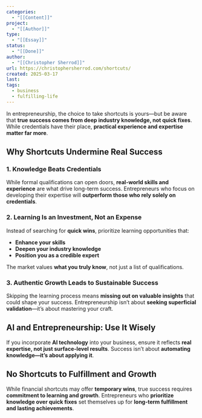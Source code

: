 ```yaml
---
categories:
  - "[[Content]]"
project:
  - "[[Author]]"
type:
  - "[[Essay]]"
status:
  - "[[Done]]"
author:
  - "[[Christopher Sherrod]]"
url: https://christophersherrod.com/shortcuts/
created: 2025-03-17
last:
tags:
  - business
  - fulfilling-life
---
```

In entrepreneurship, the choice to take shortcuts is yours—but be aware that **true success comes from deep industry knowledge, not quick fixes**. While credentials have their place, **practical experience and expertise matter far more**.  

## Why Shortcuts Undermine Real Success

### 1. Knowledge Beats Credentials
While formal qualifications can open doors, **real-world skills and experience** are what drive long-term success. Entrepreneurs who focus on developing their expertise will **outperform those who rely solely on credentials**.  

### 2. Learning Is an Investment, Not an Expense
Instead of searching for **quick wins**, prioritize learning opportunities that:  
- **Enhance your skills**  
- **Deepen your industry knowledge**  
- **Position you as a credible expert**  

The market values **what you truly know**, not just a list of qualifications.  

### 3. Authentic Growth Leads to Sustainable Success
Skipping the learning process means **missing out on valuable insights** that could shape your success. Entrepreneurship isn’t about **seeking superficial validation**—it’s about mastering your craft.  

## AI and Entrepreneurship: Use It Wisely

If you incorporate **AI technology** into your business, ensure it reflects **real expertise, not just surface-level results**. Success isn’t about **automating knowledge—it’s about applying it**.  

## No Shortcuts to Fulfillment and Growth

While financial shortcuts may offer **temporary wins**, true success requires **commitment to learning and growth**. Entrepreneurs who **prioritize knowledge over quick fixes** set themselves up for **long-term fulfillment and lasting achievements**.